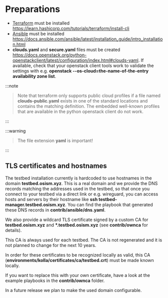 # Preparations

* [Terraform](https://www.terraform.io) must be installed <https://learn.hashicorp.com/tutorials/terraform/install-cli>
* [Ansible](https://www.ansible.com) must be installed <https://docs.ansible.com/ansible/latest/installation_guide/intro_installation.html>
* **clouds.yaml** and **secure.yaml** files must be created
  <https://docs.openstack.org/python-openstackclient/latest/configuration/index.html#clouds-yaml>.
  If available, check that your openstack client tools work to validate the settings with e.g.
  **openstack --os-cloud=the-name-of-the-entry availability zone list**.

:::note

> Note that terraform only supports public cloud profiles if a file named **clouds-public.yaml** exists in one of the standard
> locations and contains the matching definition. The embedded well-known profiles that are available in the python openstack
> client do not work.
<!---TODO: Publish a clouds-public.yaml file for Betacloud (or all public clouds) and link it here.-->

:::

:::warning

> The file extension **yaml** is important!

:::

## TLS certificates and hostnames

The testbed installation currently is hardcoded to use hostnames in the domain **testbed.osism.xyz**.  This is a real domain
and we provide the DNS records matching the addresses used in the testbed, so that once you connect to your testbed via a direct
link or e.g. wireguard, you can access hosts and servers by their hostname like **ssh testbed-manager.testbed.osism.xyz**.
You can find the playbook that generated these DNS records in **contrib/ansible/dns.yaml**.

We also provide a wildcard TLS certificate signed by a custom CA for **testbed.osism.xyz** and **\*.testbed.osism.xyz**
(see **contrib/ownca** for details).

This CA is always used for each testbed. The CA is not regenerated and it is not planned to change for the next 10 years.

In order for these certificates to be recognized locally as valid, this CA (**environments/kolla/certificates/ca/testbed.crt**)
must be made known locally.

If you want to replace this with your own certificate, have a look at the example playbooks in the **contrib/ownca** folder.

In a future release we plan to make the used domain configurable.
